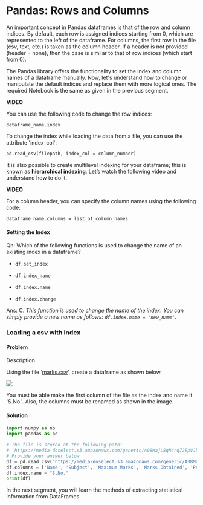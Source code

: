 # Pandas: Rows and Columns

An important concept in Pandas dataframes is that of the row and column indices. By default, each row is assigned indices starting from 0, which are represented to the left of the dataframe. For columns, the first row in the file (csv, text, etc.) is taken as the column header. If a header is not provided (header = none), then the case is similar to that of row indices (which start from 0).

The Pandas library offers the functionality to set the index and column names of a dataframe manually. Now, let's understand how to change or manipulate the default indices and replace them with more logical ones. The required Notebook is the same as given in the previous segment.

**VIDEO**

You can use the following code to change the row indices:

`dataframe_name.index`

To change the index while loading the data from a file, you can use the attribute 'index_col':

`pd.read_csv(filepath, index_col = column_number)`

It is also possible to create multilevel indexing for your dataframe; this is known as **hierarchical indexing**. Let’s watch the following video and understand how to do it.

**VIDEO**

For a column header, you can specify the column names using the following code:

`dataframe_name.columns = list_of_column_names`

#### Setting the Index

Qn: Which of the following functions is used to change the name of an existing index in a dataframe?

- `df.set_index`

- `df.index_name`

- `df.index.name`

- `df.index.change`

Ans: C. *This function is used to change the name of the index. You can simply provide a new name as follows: `df.index.name = 'new_name'`.*

### Loading a csv with index

#### Problem

Description

Using the file ‘[marks.csv](https://media-doselect.s3.amazonaws.com/generic/A08MajL8qN4rq72EpVJbAP1Rw/marks_1.csv)’, create a dataframe as shown below.

![](https://media-doselect.s3.amazonaws.com/generic/0rjOooeKe4RQwnebLP8pzOaPV/01.%20Coding%20Question.PNG)

You must be able make the first column of the file as the index and name it 'S.No.'. Also, the columns must be renamed as shown in the image.

#### Solution

```python
import numpy as np
import pandas as pd

# The file is stored at the following path:
# 'https://media-doselect.s3.amazonaws.com/generic/A08MajL8qN4rq72EpVJbAP1Rw/marks_1.csv'
# Provide your answer below
df = pd.read_csv('https://media-doselect.s3.amazonaws.com/generic/A08MajL8qN4rq72EpVJbAP1Rw/marks_1.csv', sep='|', header=None, index_col=0) # Write your answer here
df.columns = ['Name', 'Subject', 'Maximum Marks', 'Marks Obtained', 'Percentage']
df.index.name = "S.No."
print(df)
```

In the next segment, you will learn the methods of extracting statistical information from DataFrames.

